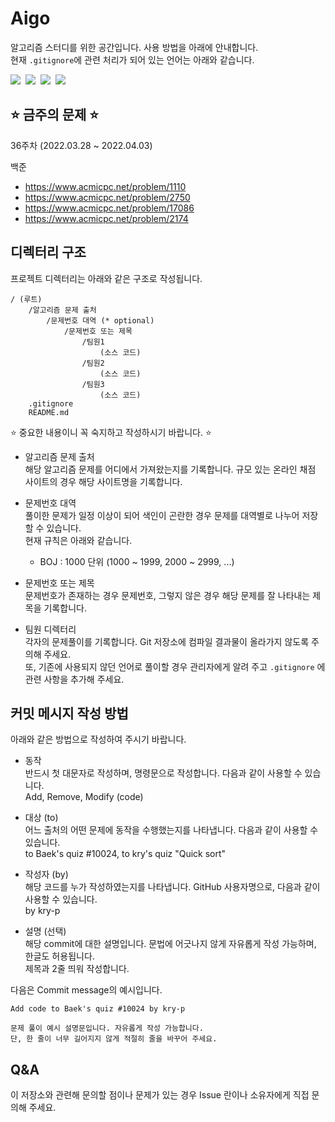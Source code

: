 # Aigo

알고리즘 스터디를 위한 공간입니다. 사용 방법을 아래에 안내합니다.  
현재 `.gitignore`에 관련 처리가 되어 있는 언어는 아래와 같습니다.

<p>
    <img src="https://img.shields.io/badge/solve-C-%23A8B9CC?style=flat-square&logo=c"/>&nbsp
    <img src="https://img.shields.io/badge/solve-C++-%2300599C?style=flat-square&logo=c%2B%2B"/>&nbsp
    <img src="https://img.shields.io/badge/solve-Java-%23007396?style=flat-square&logo=java"/>&nbsp
    <img src="https://img.shields.io/badge/solve-Python-%233776AB?style=flat-square&logo=python"/>&nbsp
</p>

## ⭐️ 금주의 문제 ⭐️

36주차 (2022.03.28 ~ 2022.04.03)

백준
+ https://www.acmicpc.net/problem/1110
+ https://www.acmicpc.net/problem/2750
+ https://www.acmicpc.net/problem/17086
+ https://www.acmicpc.net/problem/2174


## 디렉터리 구조

프로젝트 디렉터리는 아래와 같은 구조로 작성됩니다.

```
/ (루트)
    /알고리즘 문제 출처
        /문제번호 대역 (* optional)
            /문제번호 또는 제목
                /팀원1
                    (소스 코드)
                /팀원2
                    (소스 코드)
                /팀원3
                    (소스 코드)
    .gitignore
    README.md
```

⭐️ 중요한 내용이니 꼭 숙지하고 작성하시기 바랍니다. ⭐️

- 알고리즘 문제 출처  
  해당 알고리즘 문제를 어디에서 가져왔는지를 기록합니다. 규모 있는 온라인 채점 사이트의 경우 해당 사이트명을 기록합니다.

- 문제번호 대역  
  풀이한 문제가 일정 이상이 되어 색인이 곤란한 경우 문제를 대역별로 나누어 저장할 수 있습니다.  
  현재 규칙은 아래와 같습니다.  
    + BOJ : 1000 단위 (1000 ~ 1999, 2000 ~ 2999, ...)

- 문제번호 또는 제목  
  문제번호가 존재하는 경우 문제번호, 그렇지 않은 경우 해당 문제를 잘 나타내는 제목을 기록합니다.

- 팀원 디렉터리  
  각자의 문제풀이를 기록합니다. Git 저장소에 컴파일 결과물이 올라가지 않도록 주의해 주세요.  
  또, 기존에 사용되지 않던 언어로 풀이할 경우 관리자에게 알려 주고 `.gitignore` 에 관련 사항을 추가해 주세요.

## 커밋 메시지 작성 방법

아래와 같은 방법으로 작성하여 주시기 바랍니다.

- 동작  
  반드시 첫 대문자로 작성하며, 명령문으로 작성합니다. 다음과 같이 사용할 수 있습니다.  
  Add, Remove, Modify (code)

- 대상 (to)  
  어느 출처의 어떤 문제에 동작을 수행했는지를 나타냅니다. 다음과 같이 사용할 수 있습니다.  
  to Baek's quiz #10024, to kry's quiz "Quick sort"

- 작성자 (by)  
  해당 코드를 누가 작성하였는지를 나타냅니다. GitHub 사용자명으로, 다음과 같이 사용할 수 있습니다.  
  by kry-p

- 설명 (선택)  
  해당 commit에 대한 설명입니다. 문법에 어긋나지 않게 자유롭게 작성 가능하며, 한글도 허용됩니다.  
  제목과 2줄 띄워 작성합니다.

다음은 Commit message의 예시입니다.

```
Add code to Baek's quiz #10024 by kry-p

문제 풀이 예시 설명문입니다. 자유롭게 작성 가능합니다.
단, 한 줄이 너무 길어지지 않게 적절히 줄을 바꾸어 주세요.
```

## Q&A

이 저장소와 관련해 문의할 점이나 문제가 있는 경우 Issue 란이나 소유자에게 직접 문의해 주세요.
